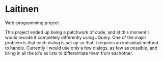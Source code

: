 # Laitinen
Web-programming project

This project ended up being a patchwork of code, and at this moment I would recode it completely differently using JQuery. One of the major problem is that each dialog is set up so that it requires an individual method to handle. Currently I would use only a few dialogs, as few as possible, and bring in all the id's as lists to differentiate them from eachother.
